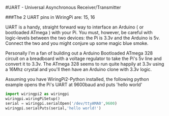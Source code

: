 #UART - Universal Asynchronous Receiver/Transmitter

###The 2 UART pins in WiringPi are: 15, 16

UART is a handy, straight forward way to interface an Arduino ( or bootloaded ATmega ) with your Pi. You must, however, be careful with logic-levels between the two devices: the Pi is 3.3v and the Arduino is 5v. Connect the two and you might conjure up some magic blue smoke.

Personally I'm a fan of building out a Arduino Bootloaded ATmega 328 circuit on a breadboard with a voltage regulator to take the Pi's 5v line and convert it to 3.3v. The ATmega 328 seems to run quite happily at 3.3v using a 16Mhz crystal and you'll then have an Arduino clone with 3.3v logic.

Assuming you have WiringPi2-Python installed, the following python example opens the Pi's UART at 9600baud and puts 'hello world'

```python
import wiringpi2 as wiringpi
wiringpi.wiringPiSetup()
serial = wiringpi.serialOpen('/dev/ttyAMA0',9600)
wiringpi.serialPuts(serial,'hello world!')
```